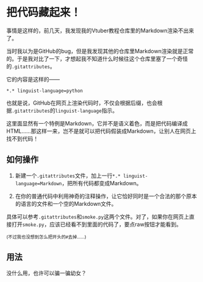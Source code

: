 # 把代码藏起来！

事情是这样的，前几天，我发现我的Vtuber教程仓库里的Markdown渲染不出来了。

当时我以为是GitHub的bug，但是我发现其他的仓库里Markdown渲染就是正常的。于是我对比了一下，才想起我不知道什么时候往这个仓库里塞了一个奇怪的`.gitattributes`。

它的内容是这样的——

```
*.* linguist-language=python
```

也就是说，GitHub在网页上渲染代码时，不仅会根据后缀，也会根据`.gitattributes`的`linguist-language`指示。

这里面显然有一个特例是Markdown，它并不是语义着色，而是把代码编译成HTML……那这样一来，岂不是就可以把代码假装成Markdown，让别人在网页上找不到代码！


## 如何操作


1. 新建一个`.gitattributes`文件，加上一行`*.* linguist-language=Markdown`，把所有代码都变成Markdown。

2. 在你的普通代码中利用神奇的注释操作，让它恰好同时是一个合法的那个原本的语言的文件和一个空的Markdown文件。

具体可以参考`.gitattributes`和`smoke.py`这两个文件。对了，如果你在网页上直接打开`smoke.py`，应该已经看不到里面的代码了，要点raw按钮才能看到。

<sub>(不过我也没想到怎么把开头的`#`去掉……)</sub>


## 用法

没什么用，也许可以骗一骗幼女？
